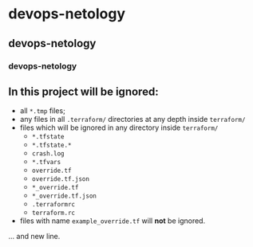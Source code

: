 # devops-netology
## devops-netology
### devops-netology

## In this project will be ignored: 
* all `*.tmp` files;
* any files in all `.terraform/` directories at any depth inside `terraform/`
* files which will be ignored in any directory inside `terraform/`
  * `*.tfstate`
  * `*.tfstate.*`
  * `crash.log`
  * `*.tfvars`
  * `override.tf`
  * `override.tf.json`
  * `*_override.tf`
  * `*_override.tf.json`
  * `.terraformrc`
  * `terraform.rc`
* files with name `example_override.tf` will **not** be ignored.

... and new line.

